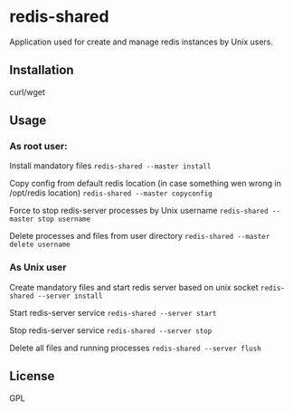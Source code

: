 # redis-shared

Application used for create and manage redis instances by Unix users.

## Installation

curl/wget

## Usage

### As root user:
Install mandatory files
```redis-shared --master install```

Copy config from default redis location (in case something wen wrong in /opt/redis location)
```redis-shared --master copyconfig```

Force to stop redis-server processes by Unix username
```redis-shared --master stop username```

Delete processes and files from user directory
```redis-shared --master delete username```

### As Unix user
Create mandatory files and start redis server based on unix socket
```redis-shared --server install```

Start redis-server service
```redis-shared --server start```

Stop redis-server service
```redis-shared --server stop```

Delete all files and running processes
```redis-shared --server flush```

## License

GPL